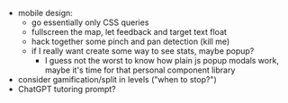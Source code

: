 * mobile design:
    - go essentially only CSS queries
    - fullscreen the map, let feedback and target text float
    - hack together some pinch and pan detection (kill me)
    - if I really want create some way to see stats, maybe popup?
        * I guess not the worst to know how plain js popup modals work, maybe it's time for that personal component library
* consider gamification/split in levels ("when to stop?")
* ChatGPT tutoring prompt?